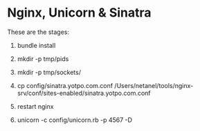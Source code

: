 Nginx, Unicorn & Sinatra
========================
These are the stages:

1. bundle install

2. mkdir -p tmp/pids

3. mkdir -p tmp/sockets/

4. cp config/sinatra.yotpo.com.conf /Users/netanel/tools/nginx-srv/conf/sites-enabled/sinatra.yotpo.com.conf

5. restart nginx

6. unicorn -c config/unicorn.rb -p 4567 -D
